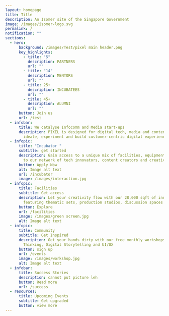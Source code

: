 ```yaml
---
layout: homepage
title: Title
description: An Isomer site of the Singapore Government
image: /images/isomer-logo.svg
permalink: /
notification: ""
sections:
  - hero:
      background: /images/Test/pixel main header.png
      key_highlights:
        - title: "5"
          description: PARTNERS
          url: ""
        - title: "14"
          description: MENTORS
          url: ""
        - title: 25+
          description: INCUBATEES
          url: ""
        - title: 45+
          description: ALUMNI
          url: ""
      button: Join us
      url: /test
  - infobar:
      title: We catalyse Infocomm and Media start-ups
      description: PIXEL is designed for digital tech, media and content creators to
        ideate, experiment and build customer-centric digital experiences.
  - infopic:
      title: "Incubator "
      subtitle: get started
      description: Gain access to a unique mix of facilities, equipment and connection
        to our network of tech innovators, content creators and creatives
      button: Apply Now
      alt: Image alt text
      url: /incubator
      image: /images/interaction.jpg
  - infopic:
      title: Facilities
      subtitle: Get access
      description: Let your creativity flow with our 28,000 sqft of innovation space
        featuring thematic sets, production studios, discussion spaces and more
      button: Explore
      url: /facilities
      image: /images/green screen.jpg
      alt: Image alt text
  - infopic:
      title: Community
      subtitle: Get Inspired
      description: Get your hands dirty with our free monthly workshops on Design
        Thinking, Digital Storytelling and UI/UX
      button: sign up
      url: /events
      image: /images/workshop.jpg
      alt: Image alt text
  - infobar:
      title: Success Stories
      description: cannot put picture leh
      button: Read more
      url: /success
  - resources:
      title: Upcoming Events
      subtitle: Get upgraded
      button: view more
---
```

